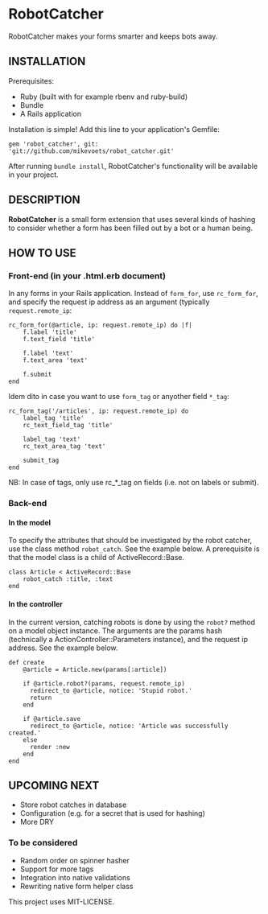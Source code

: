 # RobotCatcher

RobotCatcher makes your forms smarter and keeps bots away.

## INSTALLATION

Prerequisites:
+ Ruby (built with for example rbenv and ruby-build)
+ Bundle
+ A Rails application

Installation is simple! Add this line to your application's Gemfile:

    gem 'robot_catcher', git: 'git://github.com/mikevoets/robot_catcher.git'

After running `bundle install`, RobotCatcher's functionality will be available in your 
project.

## DESCRIPTION

**RobotCatcher** is a small form extension that uses several kinds of hashing to
consider whether a form has been filled out by a bot or a human being. 

## HOW TO USE

### Front-end (in your .html.erb document)

In any forms in your Rails application. Instead of `form_for`, use `rc_form_for`, 
and specify the request ip address as an argument (typically `request.remote_ip`:

    rc_form_for(@article, ip: request.remote_ip) do |f|
        f.label 'title'
        f.text_field 'title'

        f.label 'text'
        f.text_area 'text'

        f.submit
    end

Idem dito in case you want to use `form_tag` or anyother field `*_tag`:

    rc_form_tag('/articles', ip: request.remote_ip) do
        label_tag 'title'
        rc_text_field_tag 'title'

        label_tag 'text'
        rc_text_area_tag 'text'
    
        submit_tag
    end

NB: In case of tags, only use rc_*_tag on fields (i.e. not on labels or submit).

### Back-end

#### In the model

To specify the attributes that should be investigated by the robot catcher,
use the class method `robot_catch`. See the example below. A prerequisite 
is that the model class is a child of ActiveRecord::Base.

    class Article < ActiveRecord::Base
		robot_catch :title, :text
	end


#### In the controller

In the current version, catching robots is done by using the `robot?` method on
a model object instance. The arguments are the params hash (technically a
ActionController::Parameters instance), and the request ip address. See the 
example below. 

	def create
	    @article = Article.new(params[:article])

	    if @article.robot?(params, request.remote_ip)
	      redirect_to @article, notice: 'Stupid robot.'
	      return
	    end

	    if @article.save
	      redirect_to @article, notice: 'Article was successfully created.'
	    else
	      render :new
	    end
  	end

## UPCOMING NEXT
+ Store robot catches in database
+ Configuration (e.g. for a secret that is used for hashing)
+ More DRY

### To be considered
+ Random order on spinner hasher
+ Support for more tags
+ Integration into native validations
+ Rewriting native form helper class

This project uses MIT-LICENSE.